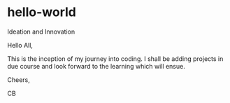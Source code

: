 # hello-world
Ideation and Innovation

Hello All,

This is the inception of my journey into coding. 
I shall be adding projects in due course and look forward to the learning which will ensue.

Cheers,

CB

